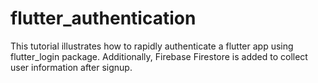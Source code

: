 # flutter_authentication
This tutorial illustrates how to rapidly authenticate a flutter app using flutter_login package. Additionally, Firebase Firestore is added to collect user information after signup. 
